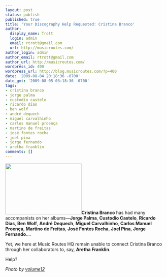 ```yaml
---
layout: post
status: publish
published: true
title: 'Your Discography Help Requested: Cristina Branco'
author:
  display_name: Trott
  login: admin
  email: rtrott@gmail.com
  url: http://musicroutes.com/
author_login: admin
author_email: rtrott@gmail.com
author_url: http://musicroutes.com/
wordpress_id: 400
wordpress_url: http://blog.musicroutes.com/?p=400
date: '2009-08-04 20:18:36 -0700'
date_gmt: '2009-08-05 03:18:36 -0700'
tags:
- cristina branco
- jorge palma
- custodio castelo
- ricardo dias
- ben wolf
- andré dequech
- miguel carvalhinho
- carlos manuel proença
- martino de freitas
- josé fontes rocha
- joel pina
- jorge fernando
- aretha franklin
comments: []
---
```

<p><img class="alignright size-full wp-image-401" src="http://blog.musicroutes.com/wp-content/uploads/2009/08/827855932_ee9c8587f7_m.jpg" alt="" width="240" height="160" /><strong>Cristina Branco</strong> has had many accompanists on her albums&mdash;<strong>Jorge Palma</strong>, <strong>Custodio Castelo</strong>, <strong>Ricardo Dias</strong>, <strong>Ben Wolf</strong>, <strong>André Dequech</strong>, <strong>Miguel Carvalhinho</strong>, <strong>Carlos Manuel Proença</strong>, <strong>Martino de Freitas</strong>, <strong>José Fontes Rocha</strong>, <strong>Joel Pina</strong>, <strong>Jorge Fernando</strong>....</p>
<p>Yet, we here at Music Routes HQ remain unable to connect Cristina Branco through her collaborators to, say, <strong>Aretha Franklin</strong>.</p>
<p>Help?</p>
<p><em>Photo by <a href="http://www.flickr.com/photos/volume12/" target="_blank">volume12</a></em></p>
